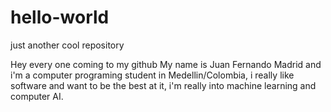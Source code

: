 # hello-world
just another cool repository

Hey every one coming to my github My name is Juan Fernando Madrid and i'm a computer programing student in Medellin/Colombia, i really like software and want to be the best at it, i'm really into machine learning and computer AI.
